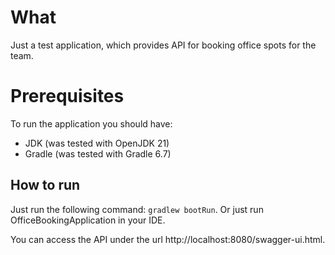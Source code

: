# What
Just a test application, which provides API for booking office spots for the team.

# Prerequisites
To run the application you should have:
- JDK (was tested with OpenJDK 21)
- Gradle (was tested with Gradle 6.7)

## How to run
Just run the following command: 
`gradlew bootRun`.
Or just run OfficeBookingApplication in your IDE.

You can access the API under the url http://localhost:8080/swagger-ui.html.
